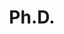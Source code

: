 ---
id: phd
title: Ph.D.
school:
  name: University of Luxembourg, Doctoral School in Science and Engineering (DSSE)
  url: https://www.uni.lu/research-en/doctoral-education/dsse/
  ror: https://ror.org/036x5ad56
period:
  start: 2022-10-15
course:
  name: Doctoral program in Computer Science and Computer Engineering (DPCSCE)
---